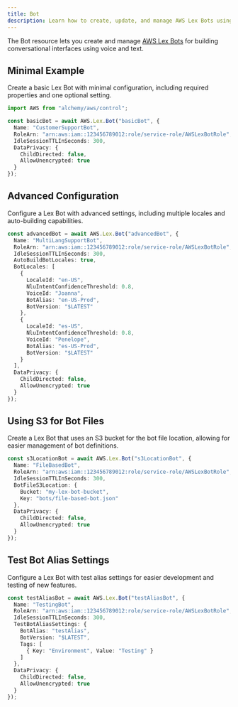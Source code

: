 ```yaml
---
title: Bot
description: Learn how to create, update, and manage AWS Lex Bots using Alchemy Cloud Control.
---
```



The Bot resource lets you create and manage [AWS Lex Bots](https://docs.aws.amazon.com/lex/latest/userguide/) for building conversational interfaces using voice and text. 

## Minimal Example

Create a basic Lex Bot with minimal configuration, including required properties and one optional setting.

```ts
import AWS from "alchemy/aws/control";

const basicBot = await AWS.Lex.Bot("basicBot", {
  Name: "CustomerSupportBot",
  RoleArn: "arn:aws:iam::123456789012:role/service-role/AWSLexBotRole",
  IdleSessionTTLInSeconds: 300,
  DataPrivacy: {
    ChildDirected: false,
    AllowUnencrypted: true
  }
});
```

## Advanced Configuration

Configure a Lex Bot with advanced settings, including multiple locales and auto-building capabilities.

```ts
const advancedBot = await AWS.Lex.Bot("advancedBot", {
  Name: "MultiLangSupportBot",
  RoleArn: "arn:aws:iam::123456789012:role/service-role/AWSLexBotRole",
  IdleSessionTTLInSeconds: 300,
  AutoBuildBotLocales: true,
  BotLocales: [
    {
      LocaleId: "en-US",
      NluIntentConfidenceThreshold: 0.8,
      VoiceId: "Joanna",
      BotAlias: "en-US-Prod",
      BotVersion: "$LATEST"
    },
    {
      LocaleId: "es-US",
      NluIntentConfidenceThreshold: 0.8,
      VoiceId: "Penelope",
      BotAlias: "es-US-Prod",
      BotVersion: "$LATEST"
    }
  ],
  DataPrivacy: {
    ChildDirected: false,
    AllowUnencrypted: true
  }
});
```

## Using S3 for Bot Files

Create a Lex Bot that uses an S3 bucket for the bot file location, allowing for easier management of bot definitions.

```ts
const s3LocationBot = await AWS.Lex.Bot("s3LocationBot", {
  Name: "FileBasedBot",
  RoleArn: "arn:aws:iam::123456789012:role/service-role/AWSLexBotRole",
  IdleSessionTTLInSeconds: 300,
  BotFileS3Location: {
    Bucket: "my-lex-bot-bucket",
    Key: "bots/file-based-bot.json"
  },
  DataPrivacy: {
    ChildDirected: false,
    AllowUnencrypted: true
  }
});
```

## Test Bot Alias Settings

Configure a Lex Bot with test alias settings for easier development and testing of new features.

```ts
const testAliasBot = await AWS.Lex.Bot("testAliasBot", {
  Name: "TestingBot",
  RoleArn: "arn:aws:iam::123456789012:role/service-role/AWSLexBotRole",
  IdleSessionTTLInSeconds: 300,
  TestBotAliasSettings: {
    BotAlias: "testAlias",
    BotVersion: "$LATEST",
    Tags: [
      { Key: "Environment", Value: "Testing" }
    ]
  },
  DataPrivacy: {
    ChildDirected: false,
    AllowUnencrypted: true
  }
});
```
